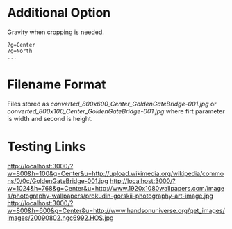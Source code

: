 # Additional Option

Gravity when cropping is needed.

	?g=Center
	?g=North
	...


# Filename Format

Files stored as *converted_800x600_Center_GoldenGateBridge-001.jpg* or *converted_800x100_Center_GoldenGateBridge-001.jpg* where firt parameter is width and second is height.

# Testing Links

<http://localhost:3000/?w=800&h=100&g=Center&u=http://upload.wikimedia.org/wikipedia/commons/0/0c/GoldenGateBridge-001.jpg>
<http://localhost:3000/?w=1024&h=768&g=Center&u=http://www.1920x1080wallpapers.com/images/photography-wallpapers/prokudin-gorskii-photography-art-image.jpg>
<http://localhost:3000/?w=800&h=600&g=Center&u=http://www.handsonuniverse.org/get_images/images/20090802.ngc6992.HOS.jpg>
